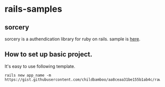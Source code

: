 # rails-samples

## sorcery
sorcery is a authendication library for ruby on rails. sample is 
[here](https://github.com/childbamboo/rails-samples/tree/master/sorcery).

## How to set up basic project.
It's easy to use following template. 
```
rails new app_name -m https://gist.githubusercontent.com/childbamboo/aa8ceaa31be155b1ab4c/raw/a826fd6a25be70858fe3741895ad2016b89473be/rails_template.rb
```

